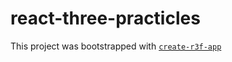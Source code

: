 # react-three-practicles

This project was bootstrapped with [`create-r3f-app`](https://github.com/utsuboco/create-r3f-app)
